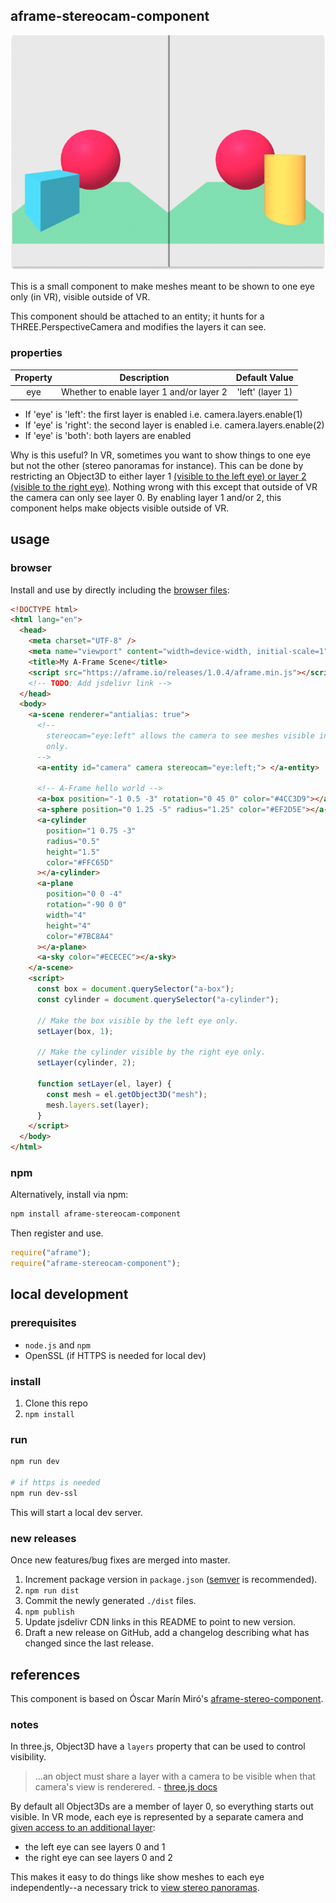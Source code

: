 ## aframe-stereocam-component

<p align="center">
  <img alt="An image split in half. Left side has: a green floor, a blue cube, and a red sphere. Right side has: a green floor, a red sphere, and a yellow cylinder." src="./in-vr.png">
</p>

This is a small component to make meshes meant to be shown to one eye only (in VR), visible outside of VR.

This component should be attached to an <a-camera> entity; it hunts for a THREE.PerspectiveCamera and modifies the layers it can see.

### properties

| Property |               Description                |  Default Value   |
| :------: | :--------------------------------------: | :--------------: |
|   eye    | Whether to enable layer 1 and/or layer 2 | 'left' (layer 1) |

- If 'eye' is 'left': the first layer is enabled i.e. camera.layers.enable(1)
- If 'eye' is 'right': the second layer is enabled i.e. camera.layers.enable(2)
- If 'eye' is 'both': both layers are enabled

Why is this useful? In VR, sometimes you want to show things to one eye but
not the other (stereo panoramas for instance). This can be done by restricting
an Object3D to either layer 1 [(visible to the left eye) or layer 2 (visible
to the right eye)](https://github.com/mrdoob/three.js/blob/0950e5b6e8bceb520c154f45b5c240af45f0ed11/src/renderers/webxr/WebXRManager.js#L41). Nothing wrong with this except that outside of VR the
camera can only see layer 0. By enabling layer 1 and/or 2, this component
helps make objects visible outside of VR.

## usage

### browser

Install and use by directly including the [browser files](dist):

```html
<!DOCTYPE html>
<html lang="en">
  <head>
    <meta charset="UTF-8" />
    <meta name="viewport" content="width=device-width, initial-scale=1" />
    <title>My A-Frame Scene</title>
    <script src="https://aframe.io/releases/1.0.4/aframe.min.js"></script>
    <!-- TODO: Add jsdelivr link -->
  </head>
  <body>
    <a-scene renderer="antialias: true">
      <!--
        stereocam="eye:left" allows the camera to see meshes visible in layer 1
        only.
      -->
      <a-entity id="camera" camera stereocam="eye:left;"> </a-entity>

      <!-- A-Frame hello world -->
      <a-box position="-1 0.5 -3" rotation="0 45 0" color="#4CC3D9"></a-box>
      <a-sphere position="0 1.25 -5" radius="1.25" color="#EF2D5E"></a-sphere>
      <a-cylinder
        position="1 0.75 -3"
        radius="0.5"
        height="1.5"
        color="#FFC65D"
      ></a-cylinder>
      <a-plane
        position="0 0 -4"
        rotation="-90 0 0"
        width="4"
        height="4"
        color="#7BC8A4"
      ></a-plane>
      <a-sky color="#ECECEC"></a-sky>
    </a-scene>
    <script>
      const box = document.querySelector("a-box");
      const cylinder = document.querySelector("a-cylinder");

      // Make the box visible by the left eye only.
      setLayer(box, 1);

      // Make the cylinder visible by the right eye only.
      setLayer(cylinder, 2);

      function setLayer(el, layer) {
        const mesh = el.getObject3D("mesh");
        mesh.layers.set(layer);
      }
    </script>
  </body>
</html>
```

### npm

Alternatively, install via npm:

```bash
npm install aframe-stereocam-component
```

Then register and use.

```js
require("aframe");
require("aframe-stereocam-component");
```

## local development

### prerequisites

- `node.js` and `npm`
- OpenSSL (if HTTPS is needed for local dev)

### install

1. Clone this repo
2. `npm install`

### run

```bash
npm run dev

# if https is needed
npm run dev-ssl
```

This will start a local dev server.

### new releases

Once new features/bug fixes are merged into master.

1. Increment package version in `package.json` ([semver](https://semver.org/) is recommended).
2. `npm run dist`
3. Commit the newly generated `./dist` files.
4. `npm publish`
5. Update jsdelivr CDN links in this README to point to new version.
6. Draft a new release on GitHub, add a changelog describing what has changed since the last release.

## references

This component is based on Óscar Marín Miró's [aframe-stereo-component](https://github.com/oscarmarinmiro/aframe-stereo-component).

### notes

In three.js, Object3D have a `layers` property that can be used to control visibility.

> ...an object must share a layer with a camera to be visible when that camera's view is renderered. - [three.js docs](https://threejs.org/docs/index.html#api/en/core/Layers)

By default all Object3Ds are a member of layer 0, so everything starts out visible. In VR mode, each eye is represented by a separate camera and [given access to an additional layer](https://github.com/mrdoob/three.js/blob/0950e5b6e8bceb520c154f45b5c240af45f0ed11/src/renderers/webxr/WebXRManager.js#L41):

- the left eye can see layers 0 and 1
- the right eye can see layers 0 and 2

This makes it easy to do things like show meshes to each eye independently--a necessary trick to [view stereo panoramas](https://github.com/bryik/stereo-panorama-viewer).
